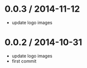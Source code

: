 
0.0.3 / 2014-11-12
==================

  * update logo images

0.0.2 / 2014-10-31
==================

  * update logo images
  * first commit
